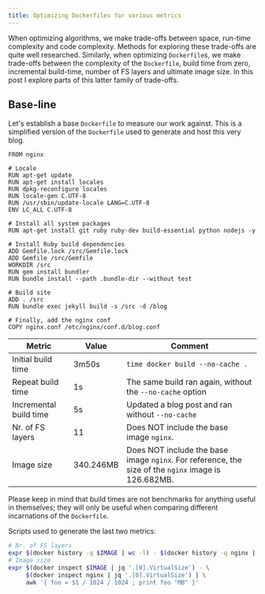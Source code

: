 ```yaml
---
title: Optimizing Dockerfiles for various metrics
---
```


When optimizing algorithms, we make trade-offs between space, run-time
complexity and code complexity. Methods for exploring these trade-offs
are quite well researched. Similarly, when optimizing `Dockerfile`s, we make
trade-offs between the complexity of the `Dockerfile`, build time from
zero, incremental build-time, number of FS layers and ultimate image
size. In this post I explore parts of this latter family of trade-offs.

<!-- more -->

## Base-line

Let's establish a base `Dockerfile` to measure our work against. This
is a simplified version of the `Dockerfile` used to generate and host
this very blog.

```docker
FROM nginx

# Locale
RUN apt-get update
RUN apt-get install locales
RUN dpkg-reconfigure locales
RUN locale-gen C.UTF-8
RUN /usr/sbin/update-locale LANG=C.UTF-8
ENV LC_ALL C.UTF-8

# Install all system packages
RUN apt-get install git ruby ruby-dev build-essential python nodejs -y

# Install Ruby build dependencies
ADD Gemfile.lock /src/Gemfile.lock
ADD Gemfile /src/Gemfile
WORKDIR /src
RUN gem install bundler
RUN bundle install --path .bundle-dir --without test

# Build site
ADD . /src
RUN bundle exec jekyll build -s /src -d /blog

# Finally, add the nginx conf
COPY nginx.conf /etc/nginx/conf.d/blog.conf
```

| Metric | Value | Comment |
| ------ | ----- | ------ |
| Initial build time | 3m50s | `time docker build --no-cache .` |
| Repeat build time | 1s | The same build ran again, without the `--no-cache` option |
| Incremental build time | 5s | Updated a blog post and ran without `--no-cache` |
| Nr. of FS layers | 11 | Does NOT include the base image `nginx`. |
| Image size | 340.246MB | Does NOT include the base image `nginx`. For reference, the size of the `nginx` image is 126.682MB. |

Please keep in mind that build times are not benchmarks for anything
useful in themselves; they will only be useful when comparing
different incarnations of the `Dockerfile`.

Scripts used to generate the last two metrics:

```sh
# Nr. of FS layers
expr $(docker history -q $IMAGE | wc -l) - $(docker history -q nginx | wc -l)
# Image size
expr $(docker inspect $IMAGE | jq '.[0].VirtualSize') - \
     $(docker inspect nginx | jq '.[0].VirtualSize') | \
     awk '{ foo = $1 / 1024 / 1024 ; print foo "MB" }'
```
